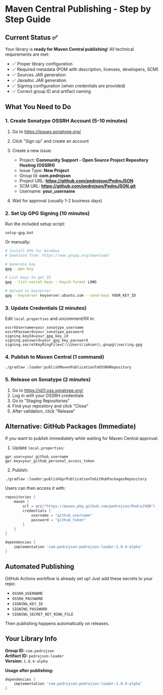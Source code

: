 # Maven Central Publishing - Step by Step Guide

## Current Status ✅
Your library is **ready for Maven Central publishing**! All technical requirements are met:
- ✅ Proper library configuration
- ✅ Required metadata (POM with description, licenses, developers, SCM)
- ✅ Sources JAR generation
- ✅ Javadoc JAR generation
- ✅ Signing configuration (when credentials are provided)
- ✅ Correct group ID and artifact naming

## What You Need to Do

### 1. Create Sonatype OSSRH Account (5-10 minutes)

1. Go to https://issues.sonatype.org/
2. Click "Sign up" and create an account
3. Create a new issue:
   - Project: **Community Support - Open Source Project Repository Hosting (OSSRH)**
   - Issue Type: **New Project**
   - Group Id: **com.pedrojson**
   - Project URL: **https://github.com/pedrojson/PedroJSON**
   - SCM URL: **https://github.com/pedrojson/PedroJSON.git**
   - Username: **your_username**

4. Wait for approval (usually 1-2 business days)

### 2. Set Up GPG Signing (10 minutes)

Run the included setup script:
```batch
setup-gpg.bat
```

Or manually:
```bash
# Install GPG for Windows
# Download from: https://www.gnupg.org/download/

# Generate key
gpg --gen-key

# List keys to get ID
gpg --list-secret-keys --keyid-format LONG

# Upload to keyserver
gpg --keyserver keyserver.ubuntu.com --send-keys YOUR_KEY_ID
```

### 3. Update Credentials (2 minutes)

Edit `local.properties` and uncomment/fill in:
```properties
ossrhUsername=your_sonatype_username
ossrhPassword=your_sonatype_password
signing.keyId=your_gpg_key_id
signing.password=your_gpg_key_password
signing.secretKeyRingFile=C:\\Users\\aksan\\.gnupg\\secring.gpg
```

### 4. Publish to Maven Central (1 command)

```bash
./gradlew :loader:publishMavenPublicationToOSSRHRepository
```

### 5. Release on Sonatype (2 minutes)

1. Go to https://s01.oss.sonatype.org/
2. Log in with your OSSRH credentials
3. Go to "Staging Repositories"
4. Find your repository and click "Close"
5. After validation, click "Release"

## Alternative: GitHub Packages (Immediate)

If you want to publish immediately while waiting for Maven Central approval:

1. Update `local.properties`:
```properties
gpr.user=your_github_username
gpr.key=your_github_personal_access_token
```

2. Publish:
```bash
./gradlew :loader:publishGprPublicationToGitHubPackagesRepository
```

Users can then access it with:
```gradle
repositories {
    maven {
        url = uri("https://maven.pkg.github.com/pedrojson/PedroJSON")
        credentials {
            username = "github_username"
            password = "github_token"
        }
    }
}

dependencies {
    implementation 'com.pedrojson:pedrojson-loader:1.0.4-alpha'
}
```

## Automated Publishing

GitHub Actions workflow is already set up! Just add these secrets to your repo:
- `OSSRH_USERNAME`
- `OSSRH_PASSWORD` 
- `SIGNING_KEY_ID`
- `SIGNING_PASSWORD`
- `SIGNING_SECRET_KEY_RING_FILE`

Then publishing happens automatically on releases.

## Your Library Info

**Group ID:** `com.pedrojson`  
**Artifact ID:** `pedrojson-loader`  
**Version:** `1.0.4-alpha`

**Usage after publishing:**
```gradle
dependencies {
    implementation 'com.pedrojson:pedrojson-loader:1.0.4-alpha'
}
```
